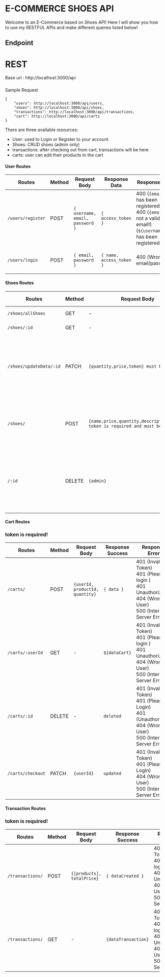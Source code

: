 # E-COMMERCE SHOES API
Welcome to an E-Commerce based on Shoes API! Here I will show you how to use my RESTFUL APIs and make different queries listed below!

## Endpoint
# REST
Base url : http://localhost:3000/api
###
Sample Request

    {
	    "users": http://localhost:3000/api/users,
	    "shoes": http://localhost:3000/api/shoes,
	    "transactions": http://localhost:3000/api/transactions,
	    "cart": http://localhost:3000/api/carts
    }

There are three available resources:

 - User: used to Login or Register to your account
 - Shoes: CRUD shoes (admin only)
 - transactions: after checking out from cart, transactions will be here
 - carts: user can add their products to the cart

#### User Routes


| Routes| Method | Request Body | Response Data| Response Error | Description |
|----------------------|--------|-----------------------------|-----------------------------------|--|---------------------------------------------------------------|
| `/users/register`| POST | `{ username, email, password }` | `{ access_token }` | 400 (`{email}` has been registered!) <br>400 (`{email}` is not a valid email!) <br>  (`${username}` has been registered!)|Register a new user|
| `/users/login` | POST | `{ email, password }`| `{ name, access_token }`| 400 (Wrong email/password) |Log in and get an email verification!|


####  Shoes Routes 
| Routes | Method | Request Body | Response Success | Response Error | Description|
|-----------------------------------|--------|----------------------------------|------------------|---------------------|------------------------------------------------------------------------------|
| `/shoes/allShoes`| GET | -| `{ data }`| 500 (Internal Server Error) | 
| `/shoes/:id` | GET | - | `${dataShoes}` | 500(internal server error) |
| `/shoes/updateData/:id` | PATCH | `{quantity,price,token} must be an admin`| `{ data }`| 401 (Invalid Token)<br> 401 (Please Login) <br> 401 (Unauthorized) <br> 404 (Wrong User) <br> 500 (Internal Server Error) | Updated a shoe|
| `/shoes/`| POST | `{name,price,quantity,description,image} token is required and must be an admin` | | 401 (Invalid Token)<br> 401 (Please Login) <br> 404 (Wrong User) <br> 500 (Internal Server Error) | Successfully created a new product|
| `/:id` | DELETE| `{admin}` | `deleted`| 401 (Invalid Token) <br> 401 (Please login ) <br> 401 Unauthorized <br> 404 (Wrong User) <br> 500 (Internal Server Error) | Deleted a shoe |

####  Cart Routes 

### token is required!
| Routes | Method | Request Body | Response Success | Response Error | Description|
|-----------------------------------|--------|----------------------------------|------------------|---------------------|------------------------------------------------------------------------------|
| `/carts/`| POST | `{userId, productId, quantity}`| `{ data }`| 401 (Invalid Token) <br> 401 (Please login ) <br> 401 Unauthorized <br> 404 (Wrong User) <br> 500 (Internal Server Error) | Created a Cart|
| `/carts/:userId` | GET | - | `${dataCart}` | 401 (Invalid Token) <br> 401 (Please login ) <br> 401 Unauthorized <br> 404 (Wrong User) <br> 500 (Internal Server Error) | get a Cart based on userId|
| `/carts/:id` | DELETE | - | `deleted`| 401 (Invalid Token)<br> 401 (Please Login) <br> 401 (Unauthorized) <br> 404 (Wrong User) <br> 500 (Internal Server Error) | Deleted a shoe|
| `/carts/checkout`| PATCH | `{userId}` | `updated` | 401 (Invalid Token)<br> 401 (Please Login) <br> 404 (Wrong User) <br> 500 (Internal Server Error) | Successfully checked out|

####  Transaction Routes 

###  token is required!
| Routes | Method | Request Body | Response Success | Response Error | Description|
|-----------------------------------|--------|----------------------------------|------------------|---------------------|------------------------------------------------------------------------------|
| `/transactions/`| POST | `{[products], totalPrice}`| `{ dataCreated }`| 401 (Invalid Token) <br> 401 (Please login ) <br> 401 Unauthorized <br> 404 (Wrong User) <br> 500 (Internal Server Error) | created a transaction|
| `/transactions/` | GET | - | `{dataTransaction}` | 401 (Invalid Token) <br> 401 (Please login ) <br> 401 Unauthorized <br> 404 (Wrong User) <br> 500 (Internal Server Error) | get transaction list based on user|




<!-- # REST
Base url : http://localhost:3000/api
Sample Request

    {
	    "users": http://localhost:3000/api/users,
	    "shoes": http://localhost:3000/api/shoes,
	    "transactions": http://localhost:3000/api/transactions,
	    "cart": http://localhost:3000/api/carts
    }

There are three available resources:

 - User: used to Login or Register to your account
 - Shoes: CRUD shoes (admin only)
 - transactions: after checking out from cart, transactions will be here
 - carts: user can add their products to the cart

# User

## Routing Register

    METHOD: POST
    http://localhost:3000/users/register

**Required:**

    body: {
	    username: String,
	    email: String,
	    password: String
    }
**Success Response:**

    Code: 201
    Content: {
	    userCreated
    }
**Error Response:**

    Code: 400
    Content: {
	    Email format is wrong
    } 

    
## Routing login

    METHOD: POST
    http://localhost:3000/users/login

**Required:**
	

    body: {
	    email: String,
	    password: String
    }
  
**Success Response:**

    Code: 200
    Content: {
	    token
    }

**Error Response:**

    Code: 401
    Content: {
	    error: "Email/password is wrong"
    }
 -->
